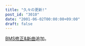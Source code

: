 ```yaml
---
title: "久々の更新!"
post_id: "3010"
date: "2001-06-02T00:00:00+09:00"
draft: false
---
```



[BMS修正&新曲](/tag/bms)追加。
